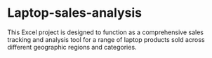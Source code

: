 # Laptop-sales-analysis
This Excel project is designed to function as a comprehensive sales tracking and analysis tool for a range of laptop products sold across different geographic regions and categories.
